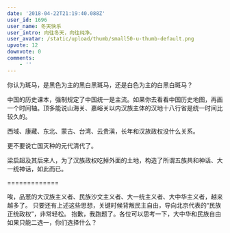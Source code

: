 ```yaml
---
date: '2018-04-22T21:19:40.088Z'
user_id: 1696
user_name: 冬天快乐
user_intro: 向往冬天，向往纯净。
user_avatar: /static/upload/thumb/small50-u-thumb-default.png
upvote: 12
downvote: 0
comments:
    - ''
---
```


你认为斑马，是黑色为主的黑白黑斑马，还是白色为主的白黑白斑马？

  

中国的历史课本，强制规定了中国统一是主流。如果你去看看中国历史地图，再画一个时间轴。顶多能说山海关、嘉峪关以内汉族主体的汉地十八行省是统一时间比较久的。

  

西域、康藏、东北、蒙古、台湾、云贵滇，长年和汉族政权没什么关系。

  

更不要说亡国灭种的元代清代了。

  

梁启超及其后来人，为了汉族政权吃掉外面的土地，构造了所谓五族共和神话、大一统神话，如此而已。

  

\=============

唉，品葱的大汉族主义者、民族沙文主义者、大一统主义者、大中华主义者，越来越多了。 只要还有上述这些思想，关键时候背叛民主自由，导向北京代表的“民族正统政权”，非常轻松。 抱歉，我跑题了。各位可以思考一下，大中华和民族自由如果只能二选一，你们选择什么？
